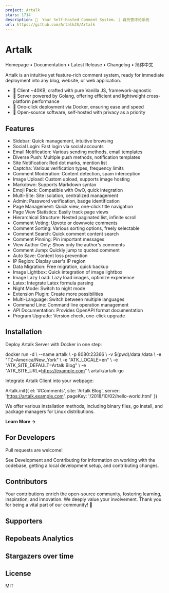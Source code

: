 ```yaml
---
project: Artalk
stars: 1714
description: 🌌  Your Self-hosted Comment System. | 自托管评论系统
url: https://github.com/ArtalkJS/Artalk
---
```


Artalk
======

Homepage • Documentation • Latest Release • Changelog • 简体中文

Artalk is an intuitive yet feature-rich comment system, ready for immediate deployment into any blog, website, or web application.

-   🍃 Client ~40KB, crafted with pure Vanilla JS, framework-agnostic
-   🍱 Server powered by Golang, offering efficient and lightweight cross-platform performance
-   🐳 One-click deployment via Docker, ensuring ease and speed
-   🌈 Open-source software, self-hosted with privacy as a priority

Features
--------

-   Sidebar: Quick management, intuitive browsing
-   Social Login: Fast login via social accounts
-   Email Notification: Various sending methods, email templates
-   Diverse Push: Multiple push methods, notification templates
-   Site Notification: Red dot marks, mention list
-   Captcha: Various verification types, frequency limits
-   Comment Moderation: Content detection, spam interception
-   Image Upload: Custom upload, supports image hosting
-   Markdown: Supports Markdown syntax
-   Emoji Pack: Compatible with OwO, quick integration
-   Multi-Site: Site isolation, centralized management
-   Admin: Password verification, badge identification
-   Page Management: Quick view, one-click title navigation
-   Page View Statistics: Easily track page views
-   Hierarchical Structure: Nested paginated list, infinite scroll
-   Comment Voting: Upvote or downvote comments
-   Comment Sorting: Various sorting options, freely selectable
-   Comment Search: Quick comment content search
-   Comment Pinning: Pin important messages
-   View Author Only: Show only the author's comments
-   Comment Jump: Quickly jump to quoted comment
-   Auto Save: Content loss prevention
-   IP Region: Display user's IP region
-   Data Migration: Free migration, quick backup
-   Image Lightbox: Quick integration of image lightbox
-   Image Lazy Load: Lazy load images, optimize experience
-   Latex: Integrate Latex formula parsing
-   Night Mode: Switch to night mode
-   Extension Plugin: Create more possibilities
-   Multi-Language: Switch between multiple languages
-   Command Line: Command line operation management
-   API Documentation: Provides OpenAPI format documentation
-   Program Upgrade: Version check, one-click upgrade

Installation
------------

Deploy Artalk Server with Docker in one step:

docker run -d \\
    --name artalk \\
    -p 8080:23366 \\
    -v $(pwd)/data:/data \\
    -e "TZ=America/New\_York" \\
    -e "ATK\_LOCALE=en" \\
    -e "ATK\_SITE\_DEFAULT=Artalk Blog" \\
    -e "ATK\_SITE\_URL=https://example.com" \\
    artalk/artalk-go

Integrate Artalk Client into your webpage:

Artalk.init({
  el:      '#Comments',
  site:    'Artalk Blog',
  server:  'https://artalk.example.com',
  pageKey: '/2018/10/02/hello-world.html'
})

We offer various installation methods, including binary files, go install, and package managers for Linux distributions.

**Learn More →**

For Developers
--------------

Pull requests are welcome!

See Development and Contributing for information on working with the codebase, getting a local development setup, and contributing changes.

Contributors
------------

Your contributions enrich the open-source community, fostering learning, inspiration, and innovation. We deeply value your involvement. Thank you for being a vital part of our community! 🥰

Supporters
----------

Repobeats Analytics
-------------------

Stargazers over time
--------------------

License
-------

MIT

